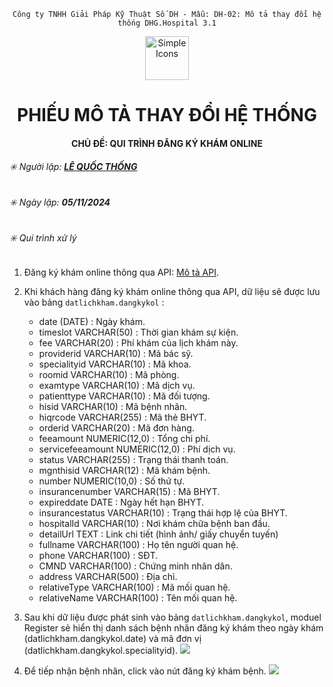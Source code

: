 <div align="center">

`Công ty TNHH Giải Pháp Kỹ Thuật Số DH - Mẫu: DH-02: Mô tả thay đổi hệ thống DHG.Hospital 3.1`

</div>

<div align="center">
  <img src="https://raw.githubusercontent.com/dh-hos/dhg.hospitalprinter/main/Deploy_Tools/Logo.ico" alt="Simple Icons" width=70>
  <h1>PHIẾU MÔ TẢ THAY ĐỔI HỆ THỐNG</h1>  
</div>
<div align="center">

#### CHỦ ĐỀ: QUI TRÌNH ĐĂNG KÝ KHÁM ONLINE

</div>

###### :eight_spoked_asterisk: Người lập: [**LÊ QUỐC THỐNG**](https://github.com/lequocthong29)

###### :eight_spoked_asterisk: Ngày lập: **05/11/2024**

###### :eight_spoked_asterisk: Qui trình xử lý
1. Đăng ký khám online thông qua API: [Mô tả API](https://github.com/dh-hos/Mo-ta-he-thong/tree/main/dang-ky-online).
  
2. Khi khách hàng đăng ký khám online thông qua API, dữ liệu sẽ được lưu vào bảng `datlichkham.dangkykol` :
    + date (DATE) : Ngày khám.
    + timeslot VARCHAR(50) : Thời gian khám sự kiện.
    + fee VARCHAR(20) : Phí khám của lịch khám này.
    + providerid VARCHAR(10) : Mã bác sỹ.
    + specialityid VARCHAR(10) : Mã khoa.
    + roomid VARCHAR(10) : Mã phòng.
    + examtype VARCHAR(10) : Mã dịch vụ.
    + patienttype VARCHAR(10) : Mã đối tượng.
    + hisid VARCHAR(10) : Mã bệnh nhân.
    + hiqrcode VARCHAR(255) : Mã thẻ BHYT.
    + orderid VARCHAR(20) : Mã đơn hàng.
    + feeamount NUMERIC(12,0) : Tổng chi phí.
    + servicefeeamount NUMERIC(12,0) : Phí dịch vụ.
    + status VARCHAR(255) : Trạng thái thanh toán.
    + mgnthisid VARCHAR(12) : Mã khám bệnh.
    + number NUMERIC(10,0) : Số thứ tự.
    + insurancenumber VARCHAR(15) : Mã BHYT.
    + expireddate DATE : Ngày hết hạn BHYT.
    + insurancestatus VARCHAR(10) : Trạng thái hợp lệ của BHYT.
    + hospitalId VARCHAR(10) : Nơi khám chữa bệnh ban đầu.
    + detailUrl TEXT : Link chi tiết (hình ảnh/ giấy chuyển tuyến)
    + fullname VARCHAR(100) : Họ tên người quan hệ.
    + phone VARCHAR(100) : SĐT.
    + CMND VARCHAR(100) : Chứng minh nhân dân.
    + address VARCHAR(500) : Địa chỉ.
    + relativeType VARCHAR(100) : Mã mối quan hệ.
    + relativeName VARCHAR(100) : Tên mối quan hệ.
    
3. Sau khi dữ liệu được phát sinh vào bảng `datlichkham.dangkykol`, moduel Register sẻ hiển thị danh sách bệnh nhân đăng ký khám theo ngày khám (datlichkham.dangkykol.date) và mã đơn vị (datlichkham.dangkykol.specialityid).
     ![](https://i.imgur.com/rp3kDKS.png)
3. Để tiếp nhận bệnh nhân, click vào nút đăng ký khám bệnh.
     ![](https://i.imgur.com/Jyy3mO8.gif)

 
